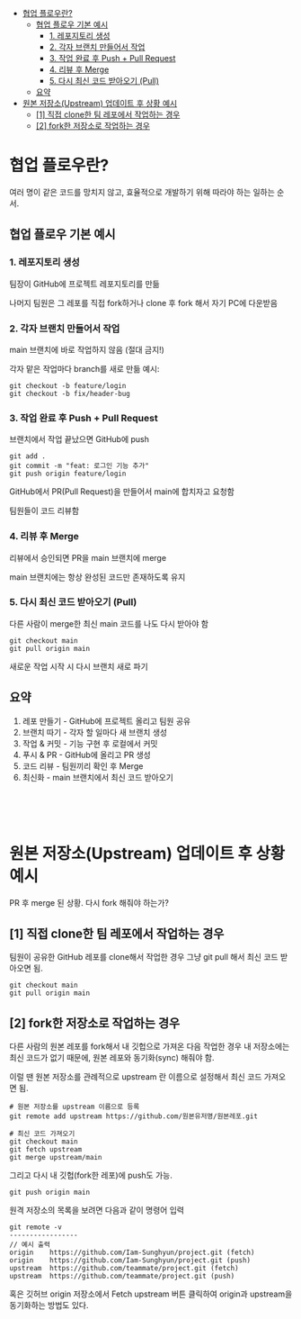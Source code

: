- [협업 플로우란?](#협업-플로우란)
  - [협업 플로우 기본 예시](#협업-플로우-기본-예시)
    - [1. 레포지토리 생성](#1-레포지토리-생성)
    - [2. 각자 브랜치 만들어서 작업](#2-각자-브랜치-만들어서-작업)
    - [3. 작업 완료 후 Push + Pull Request](#3-작업-완료-후-push--pull-request)
    - [4. 리뷰 후 Merge](#4-리뷰-후-merge)
    - [5. 다시 최신 코드 받아오기 (Pull)](#5-다시-최신-코드-받아오기-pull)
  - [요약](#요약)
- [원본 저장소(Upstream) 업데이트 후 상황 예시](#원본-저장소upstream-업데이트-후-상황-예시)
  - [\[1\] 직접 clone한 팀 레포에서 작업하는 경우](#1-직접-clone한-팀-레포에서-작업하는-경우)
  - [\[2\] fork한 저장소로 작업하는 경우](#2-fork한-저장소로-작업하는-경우)

# 협업 플로우란?

여러 명이 같은 코드를 망치지 않고, 효율적으로 개발하기 위해 따라야 하는 일하는 순서.

## 협업 플로우 기본 예시

### 1. 레포지토리 생성

팀장이 GitHub에 프로젝트 레포지토리를 만듦

나머지 팀원은 그 레포를 직접 fork하거나 clone 후 fork 해서 자기 PC에 다운받음

### 2. 각자 브랜치 만들어서 작업

main 브랜치에 바로 작업하지 않음 (절대 금지!)

각자 맡은 작업마다 branch를 새로 만듦
예시:

```
git checkout -b feature/login
git checkout -b fix/header-bug
```

### 3. 작업 완료 후 Push + Pull Request

브랜치에서 작업 끝났으면 GitHub에 push

```
git add .
git commit -m "feat: 로그인 기능 추가"
git push origin feature/login
```

GitHub에서 PR(Pull Request)을 만들어서 main에 합치자고 요청함

팀원들이 코드 리뷰함

### 4. 리뷰 후 Merge

리뷰에서 승인되면 PR을 main 브랜치에 merge

main 브랜치에는 항상 완성된 코드만 존재하도록 유지

### 5. 다시 최신 코드 받아오기 (Pull)

다른 사람이 merge한 최신 main 코드를 나도 다시 받아야 함

```
git checkout main
git pull origin main
```

새로운 작업 시작 시 다시 브랜치 새로 파기

## 요약

1. 레포 만들기 - GitHub에 프로젝트 올리고 팀원 공유
2. 브랜치 따기 - 각자 할 일마다 새 브랜치 생성
3. 작업 & 커밋 - 기능 구현 후 로컬에서 커밋
4. 푸시 & PR - GitHub에 올리고 PR 생성
5. 코드 리뷰 - 팀원끼리 확인 후 Merge
6. 최신화 - main 브랜치에서 최신 코드 받아오기

</br>
</br>
</br>

# 원본 저장소(Upstream) 업데이트 후 상황 예시

PR 후 merge 된 상황. 다시 fork 해줘야 하는가?

## [1] 직접 clone한 팀 레포에서 작업하는 경우

팀원이 공유한 GitHub 레포를 clone해서 작업한 경우 그냥 git pull 해서 최신 코드 받아오면 됨.

```
git checkout main
git pull origin main
```

## [2] fork한 저장소로 작업하는 경우

다른 사람의 원본 레포를 fork해서 내 깃헙으로 가져온 다음 작업한 경우 내 저장소에는 최신 코드가 없기 때문에,
원본 레포와 동기화(sync) 해줘야 함.

이럴 땐 원본 저장소를 관례적으로 upstream 란 이름으로 설정해서 최신 코드 가져오면 됨.

```
# 원본 저장소를 upstream 이름으로 등록
git remote add upstream https://github.com/원본유저명/원본레포.git

# 최신 코드 가져오기
git checkout main
git fetch upstream
git merge upstream/main
```

그리고 다시 내 깃헙(fork한 레포)에 push도 가능.

```
git push origin main
```

원격 저장소의 목록을 보려면 다음과 같이 명령어 입력

```
git remote -v
-----------------
// 예시 출력
origin    https://github.com/Iam-Sunghyun/project.git (fetch)
origin    https://github.com/Iam-Sunghyun/project.git (push)
upstream  https://github.com/teammate/project.git (fetch)
upstream  https://github.com/teammate/project.git (push)
```

혹은 깃허브 origin 저장소에서 Fetch upstream 버튼 클릭하여 origin과 upstream을 동기화하는 방법도 있다.
